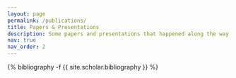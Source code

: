```yaml
---
layout: page
permalink: /publications/
title: Papers & Presentations
description: Some papers and presentations that happened along the way.
nav: true
nav_order: 2
---
```

<!-- _pages/publications.md -->
<div class="publications">

{% bibliography -f {{ site.scholar.bibliography }} %}

</div>
